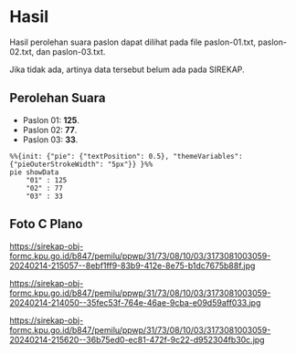 # Hasil

Hasil perolehan suara paslon dapat dilihat pada file paslon-01.txt, paslon-02.txt, dan paslon-03.txt.

Jika tidak ada, artinya data tersebut belum ada pada SIREKAP.

## Perolehan Suara

 * Paslon 01: **125**.
 * Paslon 02: **77**.
 * Paslon 03: **33**.

```mermaid
%%{init: {"pie": {"textPosition": 0.5}, "themeVariables": {"pieOuterStrokeWidth": "5px"}} }%%
pie showData
    "01" : 125
    "02" : 77
    "03" : 33
```
## Foto C Plano

https://sirekap-obj-formc.kpu.go.id/b847/pemilu/ppwp/31/73/08/10/03/3173081003059-20240214-215057--8ebf1ff9-83b9-412e-8e75-b1dc7675b88f.jpg

https://sirekap-obj-formc.kpu.go.id/b847/pemilu/ppwp/31/73/08/10/03/3173081003059-20240214-214050--35fec53f-764e-46ae-9cba-e09d59aff033.jpg

https://sirekap-obj-formc.kpu.go.id/b847/pemilu/ppwp/31/73/08/10/03/3173081003059-20240214-215620--36b75ed0-ec81-472f-9c22-d952304fb30c.jpg
